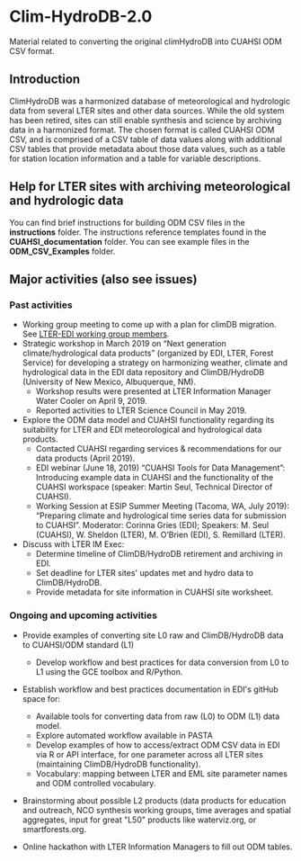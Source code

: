 # Clim-HydroDB-2.0

Material related to converting the original climHydroDB into CUAHSI ODM CSV format.

## Introduction

ClimHydroDB was a harmonized database of meteorological and hydrologic data from several LTER sites and other data sources.  While the old system has been retired, sites can still enable synthesis and science by archiving data in a harmonized format. The chosen format is called CUAHSI ODM CSV, and is comprised of a CSV table of data values along with additional CSV tables that provide metadata about those data values, such as a table for station location information and a table for variable descriptions.

## Help for LTER sites with archiving meteorological and hydrologic data

You can find brief instructions for building ODM CSV files in the **instructions** folder.  The instructions reference templates found in the **CUAHSI_documentation** folder. You can see example files in the **ODM_CSV_Examples** folder.

## Major activities (also see issues)

### Past activities

* Working group meeting to come up with a plan for climDB migration. See [LTER-EDI working group members](https://github.com/lter/Clim-HydroDB-2.0/blob/master/meeting_notes/working_group_members.md).
* Strategic workshop in March 2019 on “Next generation climate/hydrological data products” (organized by EDI, LTER, Forest Service) for developing a strategy on harmonizing weather, climate and hydrological data in the EDI data repository and ClimDB/HydroDB  (University of New Mexico, Albuquerque, NM).
  * Workshop results were presented at LTER Information Manager Water Cooler on April 9, 2019.
  * Reported activities to LTER Science Council in May 2019.
* Explore the ODM data model and CUAHSI functionality regarding its suitability for LTER and EDI meteorological and hydrological data products.
  * Contacted CUAHSI regarding services & recommendations for our data products (April 2019).
  * EDI webinar (June 18, 2019) “CUAHSI Tools for Data Management”: Introducing example data in CUAHSI and the functionality of the CUAHSI workspace (speaker: Martin Seul, Technical Director of CUAHSI).
  * Working Session at ESIP Summer Meeting (Tacoma, WA, July 2019): “Preparing climate and hydrological time series data for submission to CUAHSI”. Moderator: Corinna Gries (EDI); Speakers: M. Seul (CUAHSI), W. Sheldon (LTER), M. O’Brien (EDI), S. Remillard (LTER).
* Discuss with LTER IM Exec:
  * Determine timeline of ClimDB/HydroDB retirement and archiving in EDI.
  * Set deadline for LTER sites' updates met and hydro data to ClimDB/HydroDB.
  * Provide metadata for site information in CUAHSI site worksheet.

### Ongoing and upcoming activities

* Provide examples of converting site L0 raw and ClimDB/HydroDB data to CUAHSI/ODM standard (L1)
  * Develop workflow and best practices for data conversion from L0 to L1 using the GCE toolbox and R/Python.

* Establish workflow and best practices documentation in EDI's gitHub space for:
  * Available tools for converting data from raw (L0) to ODM (L1) data model.
  * Explore automated workflow available in PASTA
  * Develop examples of how to access/extract ODM CSV data in EDI via R or API interface, for one parameter across all LTER sites (maintaining ClimDB/HydroDB functionality).
  * Vocabulary: mapping between LTER and EML site parameter names and ODM controlled vocabulary.

* Brainstorming about possible L2 products (data products for education and outreach, NCO synthesis working groups, time averages and spatial aggregates, input for great "L50" products like waterviz.org, or smartforests.org.

* Online hackathon with LTER Information Managers to fill out ODM tables.
